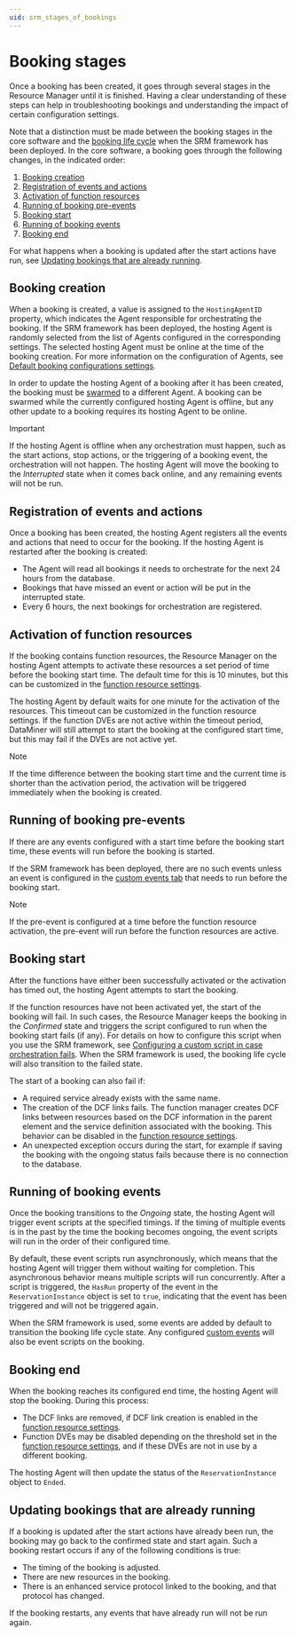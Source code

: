 ```yaml
---
uid: srm_stages_of_bookings
---
```


# Booking stages

Once a booking has been created, it goes through several stages in the Resource Manager until it is finished. Having a clear understanding of these steps can help in troubleshooting bookings and understanding the impact of certain configuration settings.

Note that a distinction must be made between the booking stages in the core software and the [booking life cycle](xref:Service_Orchestration_life_cycle_states) when the SRM framework has been deployed. In the core software, a booking goes through the following changes, in the indicated order:

1. [Booking creation](#booking-creation)
1. [Registration of events and actions](#registration-of-events-and-actions)
1. [Activation of function resources](#activation-of-function-resources)
1. [Running of booking pre-events](#running-of-booking-events)
1. [Booking start](#booking-start)
1. [Running of booking events](#running-of-booking-events)
1. [Booking end](#booking-end)

For what happens when a booking is updated after the start actions have run, see [Updating bookings that are already running](#updating-bookings-that-are-already-running).

## Booking creation

When a booking is created, a value is assigned to the `HostingAgentID` property, which indicates the Agent responsible for orchestrating the booking. If the SRM framework has been deployed, the hosting Agent is randomly selected from the list of Agents configured in the corresponding settings. The selected hosting Agent must be online at the time of the booking creation. For more information on the configuration of Agents, see [Default booking configurations settings](xref:Booking_Manager_Config_tab#default-booking-configurations-settings).

In order to update the hosting Agent of a booking after it has been created, the booking must be [swarmed](xref:SwarmingBookings) to a different Agent. A booking can be swarmed while the currently configured hosting Agent is offline, but any other update to a booking requires its hosting Agent to be online.

> [!IMPORTANT]
> If the hosting Agent is offline when any orchestration must happen, such as the start actions, stop actions, or the triggering of a booking event, the orchestration will not happen. The hosting Agent will move the booking to the *Interrupted* state when it comes back online, and any remaining events will not be run.

## Registration of events and actions

Once a booking has been created, the hosting Agent registers all the events and actions that need to occur for the booking. If the hosting Agent is restarted after the booking is created:

- The Agent will read all bookings it needs to orchestrate for the next 24 hours from the database.
- Bookings that have missed an event or action will be put in the interrupted state.
- Every 6 hours, the next bookings for orchestration are registered.

## Activation of function resources

If the booking contains function resources, the Resource Manager on the hosting Agent attempts to activate these resources a set period of time before the booking start time. The default time for this is 10 minutes, but this can be customized in the [function resource settings](xref:Function_resource_settings#function-resource-settings).

The hosting Agent by default waits for one minute for the activation of the resources. This timeout can be customized in the function resource settings. If the function DVEs are not active within the timeout period, DataMiner will still attempt to start the booking at the configured start time, but this may fail if the DVEs are not active yet.

> [!NOTE]
> If the time difference between the booking start time and the current time is shorter than the activation period, the activation will be triggered immediately when the booking is created.

## Running of booking pre-events

If there are any events configured with a start time before the booking start time, these events will run before the booking is started.

If the SRM framework has been deployed, there are no such events unless an event is configured in the [custom events tab](xref:Service_Orchestration_custom_events) that needs to run before the booking start.

> [!NOTE]
> If the pre-event is configured at a time before the function resource activation, the pre-event will run before the function resources are active.

## Booking start

After the functions have either been successfully activated or the activation has timed out, the hosting Agent attempts to start the booking.

If the function resources have not been activated yet, the start of the booking will fail. In such cases, the Resource Manager keeps the booking in the *Confirmed* state and triggers the script configured to run when the booking start fails (if any). For details on how to configure this script when you use the SRM framework, see [Configuring a custom script in case orchestration fails](xref:Service_Orchestration_service_states#configuring-a-custom-script-in-case-orchestration-fails). When the SRM framework is used, the booking life cycle will also transition to the failed state.

The start of a booking can also fail if:

- A required service already exists with the same name.
- The creation of the DCF links fails. The function manager creates DCF links between resources based on the DCF information in the parent element and the service definition associated with the booking. This behavior can be disabled in the [function resource settings](xref:Function_resource_settings#function-resource-settings).
- An unexpected exception occurs during the start, for example if saving the booking with the ongoing status fails because there is no connection to the database.

## Running of booking events

Once the booking transitions to the *Ongoing* state, the hosting Agent will trigger event scripts at the specified timings. If the timing of multiple events is in the past by the time the booking becomes ongoing, the event scripts will run in the order of their configured time.

By default, these event scripts run asynchronously, which means that the hosting Agent will trigger them without waiting for completion.
This asynchronous behavior means multiple scripts will run concurrently. After a script is triggered, the `HasRun` property of the event in the `ReservationInstance` object is set to `true`, indicating that the event has been triggered and will not be triggered again.

When the SRM framework is used, some events are added by default to transition the booking life cycle state. Any configured [custom events](xref:Service_Orchestration_custom_events) will also be event scripts on the booking.

## Booking end

When the booking reaches its configured end time, the hosting Agent will stop the booking. During this process:

- The DCF links are removed, if DCF link creation is enabled in the [function resource settings](xref:Function_resource_settings#function-resource-settings).
- Function DVEs may be disabled depending on the threshold set in the [function resource settings](xref:Function_resource_settings#function-resource-settings), and if these DVEs are not in use by a different booking.

The hosting Agent will then update the status of the `ReservationInstance` object to `Ended`.

## Updating bookings that are already running

If a booking is updated after the start actions have already been run, the booking may go back to the confirmed state and start again. Such a booking restart occurs if any of the following conditions is true:

- The timing of the booking is adjusted.
- There are new resources in the booking.
- There is an enhanced service protocol linked to the booking, and that protocol has changed.

If the booking restarts, any events that have already run will not be run again.
